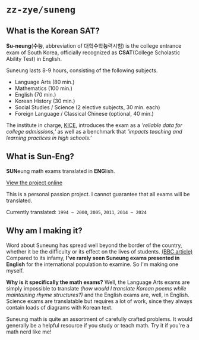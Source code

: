 # `zz-zye/suneng`

## What is the Korean SAT?

**Su-neung**(**수능**, abbreviation of 대학**수**학**능**력시험) is the college entrance exam of South Korea, officially recognized as **CSAT**(College Scholastic Ability Test) in English.

Suneung lasts 8-9 hours, consisting of the following subjects.
 - Language Arts (80 min.)
 - Mathematics (100 min.)
 - English (70 min.)
 - Korean History (30 min.)
 - Social Studies / Science (2 elective subjects, 30 min. each)
 - Foreign Language / Classical Chinese (optional, 40 min.)

The institute in charge, [KICE](https://www.kice.re.kr/sub/info.do?m=0205&s=english),
introduces the exam as a *'reliable data for college admissions,'*
as well as a benchmark that *'impacts teaching and learning practices in high schools.'*

## What is Sun-Eng?

**SUN**eung math exams translated in **ENG**lish.

[View the project online](https://zz-zye.github.io/suneng)

This is a personal passion project. I cannot guarantee that all exams will be translated.

Currently translated: `1994 ~ 2000`, `2005`, `2011`, `2014 ~ 2024`

## Why am I making it?

Word about Suneung has spread well beyond the border of the country,
whether it be the difficulty or its effect on the lives of students.
[(BBC article)](https://www.bbc.com/news/world-asia-46181240)
Compared to its infamy, **I've rarely seen Suneung exams presented in English** for the international population to examine.
So I'm making one myself.

**Why is it specifically the math exams?**
Well, the Language Arts exams are simply impossible to translate
*(how would I translate Korean poems while maintaining rhyme structures?)*
and the English exams are, well, in English.
Science exams are translatable but requires a lot of work, since they always contain loads of diagrams with Korean text.

Suneung math is quite an assortment of carefully crafted problems.
It would generally be a helpful resource if you study or teach math.
Try it if you're a math nerd like me!
